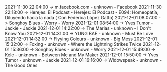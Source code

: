 2021-11-30 22:04:00 -> m.facebook.com - unknown - Facebook
2021-11-30 22:18:00 -> Herejes: El Podcast - Herejes: El Podcast - E094: Homeopatía, Diluyendo hacía la nada ( Con Federica López Gatto)
2021-12-01 08:07:00 -> Songhoy Blues - Worry - Worry
2021-12-01 08:54:00 -> Yves Tumor - Jackie - Jackie
2021-12-01 14:22:00 -> The Marias - unknown - I Don't Know You
2021-12-01 14:31:00 -> YUNG BAE - unknown - Must Be Love
2021-12-01 14:32:00 -> Flyying Colours - unknown - Big Mess
2021-12-01 15:32:00 -> Foxing - unknown - Where the Lightning Strikes Twice
2021-12-01 15:36:00 -> Songhoy Blues - unknown - Worry
2021-12-01 15:49:00 -> Kele - unknown - Between Me and My Maker
2021-12-01 15:50:00 -> Yves Tumor - unknown - Jackie
2021-12-01 16:16:00 -> Widowspeak - unknown - The Good Ones
